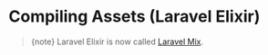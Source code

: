 # Compiling Assets (Laravel Elixir)

> {note} Laravel Elixir is now called [Laravel Mix](/docs/{{version}}/mix).
